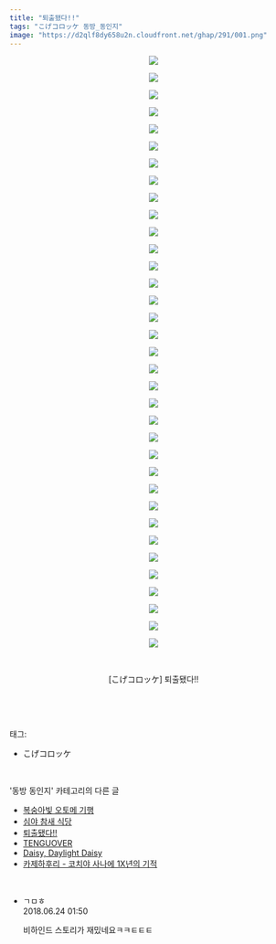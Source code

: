 ```yaml
---
title: "퇴출됐다!!"
tags: "こげコロッケ 동방_동인지"
image: "https://d2qlf8dy658u2n.cloudfront.net/ghap/291/001.png"
---
```

<div class="article">
<p style="text-align: center; clear: none; float: none;"><img src="{{ site.imgserver12 }}/ghap/291/001.png"/></p>
<p style="text-align: center; clear: none; float: none;"><img src="{{ site.imgserver12 }}/ghap/291/002.jpg"/></p>
<p style="text-align: center; clear: none; float: none;"><img src="{{ site.imgserver12 }}/ghap/291/003.png"/></p>
<p style="text-align: center; clear: none; float: none;"><img src="{{ site.imgserver12 }}/ghap/291/004.png"/></p>
<p style="text-align: center; clear: none; float: none;"><img src="{{ site.imgserver12 }}/ghap/291/005.png"/></p>
<p style="text-align: center; clear: none; float: none;"><img src="{{ site.imgserver12 }}/ghap/291/006.png"/></p>
<p style="text-align: center; clear: none; float: none;"><img src="{{ site.imgserver12 }}/ghap/291/007.png"/></p>
<p style="text-align: center; clear: none; float: none;"><img src="{{ site.imgserver12 }}/ghap/291/008.png"/></p>
<p style="text-align: center; clear: none; float: none;"><img src="{{ site.imgserver12 }}/ghap/291/009.png"/></p>
<p style="text-align: center; clear: none; float: none;"><img src="{{ site.imgserver12 }}/ghap/291/010.png"/></p>
<p style="text-align: center; clear: none; float: none;"><img src="{{ site.imgserver12 }}/ghap/291/011.png"/></p>
<p style="text-align: center; clear: none; float: none;"><img src="{{ site.imgserver12 }}/ghap/291/012.png"/></p>
<p style="text-align: center; clear: none; float: none;"><img src="{{ site.imgserver12 }}/ghap/291/013.png"/></p>
<p style="text-align: center; clear: none; float: none;"><img src="{{ site.imgserver12 }}/ghap/291/014.png"/></p>
<p style="text-align: center; clear: none; float: none;"><img src="{{ site.imgserver12 }}/ghap/291/015.png"/></p>
<p style="text-align: center; clear: none; float: none;"><img src="{{ site.imgserver12 }}/ghap/291/016.png"/></p>
<p style="text-align: center; clear: none; float: none;"><img src="{{ site.imgserver12 }}/ghap/291/017.png"/></p>
<p style="text-align: center; clear: none; float: none;"><img src="{{ site.imgserver12 }}/ghap/291/018.png"/></p>
<p style="text-align: center; clear: none; float: none;"><img src="{{ site.imgserver12 }}/ghap/291/019.png"/></p>
<p style="text-align: center; clear: none; float: none;"><img src="{{ site.imgserver12 }}/ghap/291/020.png"/></p>
<p style="text-align: center; clear: none; float: none;"><img src="{{ site.imgserver12 }}/ghap/291/021.png"/></p>
<p style="text-align: center; clear: none; float: none;"><img src="{{ site.imgserver12 }}/ghap/291/022.png"/></p>
<p style="text-align: center; clear: none; float: none;"><img src="{{ site.imgserver12 }}/ghap/291/023.png"/></p>
<p style="text-align: center; clear: none; float: none;"><img src="{{ site.imgserver12 }}/ghap/291/024.png"/></p>
<p style="text-align: center; clear: none; float: none;"><img src="{{ site.imgserver12 }}/ghap/291/025.png"/></p>
<p style="text-align: center; clear: none; float: none;"><img src="{{ site.imgserver12 }}/ghap/291/026.png"/></p>
<p style="text-align: center; clear: none; float: none;"><img src="{{ site.imgserver12 }}/ghap/291/027.png"/></p>
<p style="text-align: center; clear: none; float: none;"><img src="{{ site.imgserver12 }}/ghap/291/028.png"/></p>
<p style="text-align: center; clear: none; float: none;"><img src="{{ site.imgserver12 }}/ghap/291/029.png"/></p>
<p style="text-align: center; clear: none; float: none;"><img src="{{ site.imgserver12 }}/ghap/291/030.png"/></p>
<p style="text-align: center; clear: none; float: none;"><img src="{{ site.imgserver12 }}/ghap/291/031.png"/></p>
<p style="text-align: center; clear: none; float: none;"><img src="{{ site.imgserver12 }}/ghap/291/032.png"/></p>
<p style="text-align: center; clear: none; float: none;"><img src="{{ site.imgserver12 }}/ghap/291/033.png"/></p>
<p style="text-align: center; clear: none; float: none;"><img src="{{ site.imgserver12 }}/ghap/291/034.png"/></p>
<p style="text-align: center; clear: none; float: none;"><img src="{{ site.imgserver12 }}/ghap/291/035.png"/></p>
<p style="text-align: center; clear: none; float: none;"><br/></p>
<p style="text-align: center; clear: none; float: none;">[こげコロッケ] 퇴출됐다!!</p>
<p><br/></p>
</div><br/>
<div class="tagTrail">
<p>태그: </p>
<ul>
<li>こげコロッケ</li>
</ul>
</div><br/>
<div class="another">
<p>'동방 동인지' 카테고리의 다른 글</p>
<ul>
<li><a href="/ghap_293">복숭아빛 오토메 기행</a></li>
<li><a href="/ghap_292">심야 참새 식당</a></li>
<li><a href="/ghap_291">퇴출됐다!!</a></li>
<li><a href="/ghap_290">TENGUOVER</a></li>
<li><a href="/ghap_289">Daisy, Daylight Daisy</a></li>
<li><a href="/ghap_288">카제하후리 - 코치야 사나에 1X년의 기적</a></li>
</ul>
</div><br/>
<div class="cb_module cb_fluid">
<div class="cb_wrt cb_profile">
<div class="comment">
<ul>
<li class="cb_thumb_off" id="comment15275967">
<div class="cb_comment_area">
<div class="cb_info_area">
<div class="cb_section">
<span class="cb_nick_name">ㄱㅁㅎ</span>
</div>
<div class="cb_section">
<span class="cb_date">2018.06.24 01:50 </span>
</div>
</div>
<div class="cb_dsc_comment">
<p class="cb_dsc">
											비하인드 스토리가 재밌네요ㅋㅋㅌㅌㅌ
										</p>
</div>
</div></li>
</ul>
</div>
</div><!-- commentList close -->
</div><br/>
